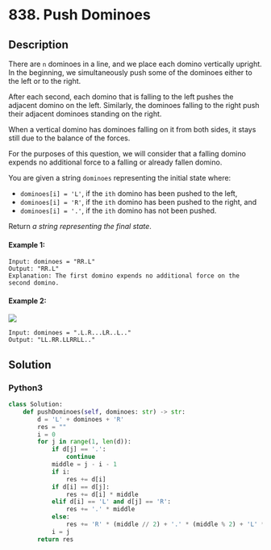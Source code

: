 # 838. Push Dominoes

## Description
There are `n` dominoes in a line, and we place each domino vertically upright. In the beginning, we simultaneously push some of the dominoes either to the left or to the right.

After each second, each domino that is falling to the left pushes the adjacent domino on the left. Similarly, the dominoes falling to the right push their adjacent dominoes standing on the right.

When a vertical domino has dominoes falling on it from both sides, it stays still due to the balance of the forces.

For the purposes of this question, we will consider that a falling domino expends no additional force to a falling or already fallen domino.

You are given a string `dominoes` representing the initial state where:

* `dominoes[i] = 'L'`, if the `ith` domino has been pushed to the left,
* `dominoes[i] = 'R'`, if the `ith` domino has been pushed to the right, and
* `dominoes[i] = '.'`, if the `ith` domino has not been pushed.

Return *a string representing the final state*.

#### Example 1:
```
Input: dominoes = "RR.L"
Output: "RR.L"
Explanation: The first domino expends no additional force on the second domino.
```

#### Example 2:
![](https://s3-lc-upload.s3.amazonaws.com/uploads/2018/05/18/domino.png)
```
Input: dominoes = ".L.R...LR..L.."
Output: "LL.RR.LLRRLL.."
```


## Solution

### Python3
```python
class Solution:
    def pushDominoes(self, dominoes: str) -> str:
        d = 'L' + dominoes + 'R'
        res = ""
        i = 0
        for j in range(1, len(d)):
            if d[j] == '.':
                continue
            middle = j - i - 1
            if i:
                res += d[i]
            if d[i] == d[j]:
                res += d[i] * middle
            elif d[i] == 'L' and d[j] == 'R':
                res += '.' * middle
            else:
                res += 'R' * (middle // 2) + '.' * (middle % 2) + 'L' * (middle // 2)
            i = j
        return res
```
